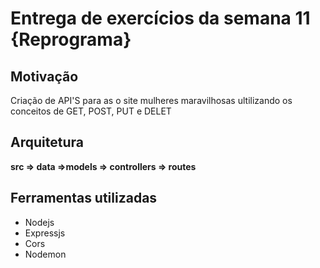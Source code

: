 # Entrega de exercícios da semana 11 {Reprograma}


## Motivação
Criação de API'S para as o site mulheres maravilhosas ultilizando os conceitos de GET, POST, PUT e DELET 


## Arquitetura 

**src => data =>models => controllers => routes**


## Ferramentas utilizadas

* Nodejs
* Expressjs
* Cors
* Nodemon